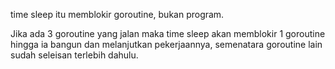 time sleep itu memblokir goroutine, bukan program. 

Jika ada 3 goroutine yang jalan maka time sleep akan memblokir 1 goroutine hingga ia bangun dan melanjutkan
pekerjaannya, semenatara goroutine lain sudah seleisan terlebih dahulu.